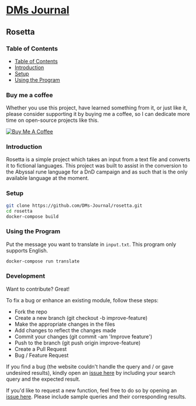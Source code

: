 # [DMs Journal](www.dmsjournal.blog)

## Rosetta

### Table of Contents

- [Table of Contents](#table-of-contents)
- [Introduction](#introduction)
- [Setup](#setup)
- [Using the Program](#using-the-program)

### Buy me a coffee

Whether you use this project, have learned something from it, or just like it, please consider supporting it by buying me a coffee, so I can dedicate more time on open-source projects like this.

<a href="https://www.buymeacoffee.com/dmsjournal" target="_blank"><img src="https://www.buymeacoffee.com/assets/img/custom_images/orange_img.png" alt="Buy Me A Coffee" style="height: auto !important;width: auto !important;" ></a>

### Introduction

Rosetta is a simple project which takes an input from a text file and converts it to fictional languages. This project was built to assist in the conversion to the Abyssal rune language for a DnD campaign and as such that is the only available language at the moment.

### Setup

```bash
git clone https://github.com/DMs-Journal/rosetta.git
cd rosetta
docker-compose build
```

### Using the Program

Put the message you want to translate in `input.txt`. This program only supports English.

```bash
docker-compose run translate
```

### Development

Want to contribute? Great!

To fix a bug or enhance an existing module, follow these steps:

- Fork the repo
- Create a new branch (git checkout -b improve-feature)
- Make the appropriate changes in the files
- Add changes to reflect the changes made
- Commit your changes (git commit -am 'Improve feature')
- Push to the branch (git push origin improve-feature)
- Create a Pull Request
- Bug / Feature Request

If you find a bug (the website couldn't handle the query and / or gave undesired results), kindly open an [issue here](https://github.com/DMs-Journal/rosetta/issues/new) by including your search query and the expected result.

If you'd like to request a new function, feel free to do so by opening an [issue here](https://github.com/DMs-Journal/rosetta/issues/new). Please include sample queries and their corresponding results.
